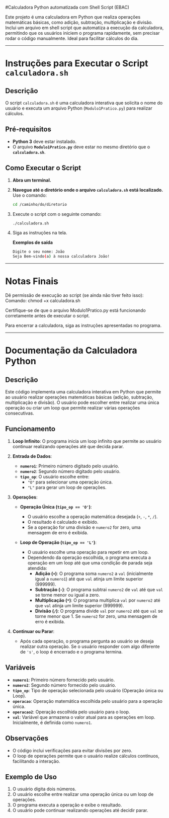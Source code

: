 #Calculadora Python automatizada com Shell Script (EBAC)

Este projeto é uma calculadora em Python que realiza operações matemáticas básicas, como adição, subtração, multiplicação e divisão. Inclui um arquivo em shell script que automatiza a execução da calculadora, permitindo que os usuários iniciem o programa rapidamente, sem precisar rodar o código manualmente. Ideal para facilitar cálculos do dia.

___

# Instruções para Executar o Script `calculadora.sh`

## Descrição

O script `calculadora.sh` é uma calculadora interativa que solicita o nome do usuário e executa um arquivo Python (`Modulo1Pratico.py`) para realizar cálculos.

## Pré-requisitos

- **Python 3** deve estar instalado.
- O arquivo **`Modulo1Pratico.py`** deve estar no mesmo diretório que o **`calculadora.sh`**.

## Como Executar o Script

1. **Abra um terminal.**

2. **Navegue até o diretório onde o arquivo `calculadora.sh` está localizado.**  
   Use o comando:
   ```bash
   cd /caminho/do/diretorio

3. Execute o script com o seguinte comando:

   ```bash
   ./calculadora.sh

4. Siga as instruções na tela.

 	**Exemplos de saída**
   ```bash
   Digite o seu nome: João
   Seja Bem-vindo(a) à nossa calculadora João!

___

# Notas Finais

Dê permissão de execução ao script (se ainda não tiver feito isso):
	Comando: chmod +x calculadora.sh

Certifique-se de que o arquivo Modulo1Pratico.py está funcionando corretamente antes de executar o script.

Para encerrar a calculadora, siga as instruções apresentadas no programa.

___
# Documentação da Calculadora Python

## Descrição
Este código implementa uma calculadora interativa em Python que permite ao usuário realizar operações matemáticas básicas (adição, subtração, multiplicação e divisão). O usuário pode escolher entre realizar uma única operação ou criar um loop que permite realizar várias operações consecutivas.

## Funcionamento

1. **Loop Infinito**: O programa inicia um loop infinito que permite ao usuário continuar realizando operações até que decida parar.

2. **Entrada de Dados**:
    - **`numero1`**: Primeiro número digitado pelo usuário.
    - **`numero2`**: Segundo número digitado pelo usuário.
    - **`tipo_op`**: O usuário escolhe entre:
        - `"O"` para selecionar uma operação única.
        - `"L"` para gerar um loop de operações.

3. **Operações**:
    - **Operação Única (`tipo_op == 'O'`)**:
        - O usuário escolhe a operação matemática desejada (`+`, `-`, `*`, `/`).
        - O resultado é calculado e exibido.
        - Se a operação for uma divisão e `numero2` for zero, uma mensagem de erro é exibida.

    - **Loop de Operação (`tipo_op == 'L'`)**:
        - O usuário escolhe uma operação para repetir em um loop.
        - Dependendo da operação escolhida, o programa executa a operação em um loop até que uma condição de parada seja atendida:
            - **Adição (`+`)**: O programa soma `numero2` a `val` (inicialmente igual a `numero1`) até que `val` atinja um limite superior (999999).
            - **Subtração (`-`)**: O programa subtrai `numero2` de `val` até que `val` se torne menor ou igual a zero.
            - **Multiplicação (`*`)**: O programa multiplica `val` por `numero2` até que `val` atinja um limite superior (999999).
            - **Divisão (`/`)**: O programa divide `val` por `numero2` até que `val` se torne menor que 1. Se `numero2` for zero, uma mensagem de erro é exibida.

4. **Continuar ou Parar**:
    - Após cada operação, o programa pergunta ao usuário se deseja realizar outra operação. Se o usuário responder com algo diferente de `'s'`, o loop é encerrado e o programa termina.

## Variáveis
- **`numero1`**: Primeiro número fornecido pelo usuário.
- **`numero2`**: Segundo número fornecido pelo usuário.
- **`tipo_op`**: Tipo de operação selecionada pelo usuário (Operação única ou Loop).
- **`operacao`**: Operação matemática escolhida pelo usuário para a operação única.
- **`operacao2`**: Operação escolhida pelo usuário para o loop.
- **`val`**: Variável que armazena o valor atual para as operações em loop. Inicialmente, é definida como `numero1`.

## Observações
- O código inclui verificações para evitar divisões por zero.
- O loop de operações permite que o usuário realize cálculos contínuos, facilitando a interação.

## Exemplo de Uso
1. O usuário digita dois números.
2. O usuário escolhe entre realizar uma operação única ou um loop de operações.
3. O programa executa a operação e exibe o resultado.
4. O usuário pode continuar realizando operações até decidir parar.
